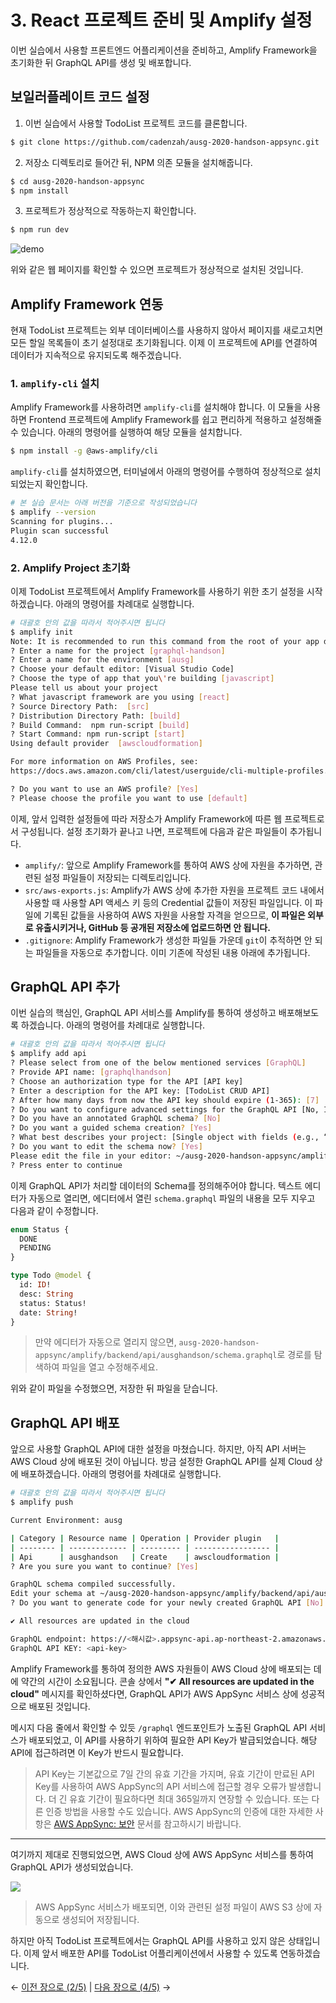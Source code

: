 # 3. React 프로젝트 준비 및 Amplify 설정

이번 실습에서 사용할 프론트엔드 어플리케이션을 준비하고, Amplify Framework을 초기화한 뒤 GraphQL API를 생성 및 배포합니다.

## 보일러플레이트 코드 설정

1. 이번 실습에서 사용할 TodoList 프로젝트 코드를 클론합니다.
```bash
$ git clone https://github.com/cadenzah/ausg-2020-handson-appsync.git
```

2. 저장소 디렉토리로 들어간 뒤, NPM 의존 모듈을 설치해줍니다.
```bash
$ cd ausg-2020-handson-appsync
$ npm install
```

3. 프로젝트가 정상적으로 작동하는지 확인합니다.
```bash
$ npm run dev
```

![demo](pics/3/app.png)

위와 같은 웹 페이지를 확인할 수 있으면 프로젝트가 정상적으로 설치된 것입니다.

## Amplify Framework 연동
현재 TodoList 프로젝트는 외부 데이터베이스를 사용하지 않아서 페이지를 새로고치면 모든 할일 목록들이 초기 설정대로 초기화됩니다. 이제 이 프로젝트에 API를 연결하여 데이터가 지속적으로 유지되도록 해주겠습니다.

### 1. `amplify-cli` 설치
Amplify Framework를 사용하려면 `amplify-cli`를 설치해야 합니다. 이 모듈을 사용하면 Frontend 프로젝트에 Amplify Framework를 쉽고 편리하게 적용하고 설정해줄 수 있습니다. 아래의 명령어를 실행하여 해당 모듈을 설치합니다.

```bash
$ npm install -g @aws-amplify/cli
```

`amplify-cli`를 설치하였으면, 터미널에서 아래의 명령어를 수행하여 정상적으로 설치되었는지 확인합니다.

```bash
# 본 실습 문서는 아래 버전을 기준으로 작성되었습니다
$ amplify --version
Scanning for plugins...
Plugin scan successful
4.12.0
```

### 2. Amplify Project 초기화
이제 TodoList 프로젝트에서 Amplify Framework를 사용하기 위한 초기 설정을 시작하겠습니다. 아래의 명령어를 차례대로 실행합니다.

```bash
# 대괄호 안의 값을 따라서 적어주시면 됩니다
$ amplify init
Note: It is recommended to run this command from the root of your app directory
? Enter a name for the project [graphql-handson]
? Enter a name for the environment [ausg]
? Choose your default editor: [Visual Studio Code]
? Choose the type of app that you\'re building [javascript]
Please tell us about your project
? What javascript framework are you using [react]
? Source Directory Path:  [src]
? Distribution Directory Path: [build]
? Build Command:  npm run-script [build]
? Start Command: npm run-script [start]
Using default provider  [awscloudformation]

For more information on AWS Profiles, see:
https://docs.aws.amazon.com/cli/latest/userguide/cli-multiple-profiles.html

? Do you want to use an AWS profile? [Yes]
? Please choose the profile you want to use [default]
```

이제, 앞서 입력한 설정들에 따라 저장소가 Amplify Framework에 따른 웹 프로젝트로서 구성됩니다. 설정 초기화가 끝나고 나면, 프로젝트에 다음과 같은 파일들이 추가됩니다.

- `amplify/`: 앞으로 Amplify Framework를 통하여 AWS 상에 자원을 추가하면, 관련된 설정 파일들이 저장되는 디렉토리입니다.
- `src/aws-exports.js`: Amplify가 AWS 상에 추가한 자원을 프로젝트 코드 내에서 사용할 때 사용할 API 액세스 키 등의 Credential 값들이 저장된 파일입니다. 이 파일에 기록된 값들을 사용하여 AWS 자원을 사용할 자격을 얻으므로, **이 파일은 외부로 유출시키거나, GitHub 등 공개된 저장소에 업로드하면 안 됩니다.**
- `.gitignore`: Amplify Framework가 생성한 파일들 가운데 `git`이 추적하면 안 되는 파일들을 자동으로 추가합니다. 이미 기존에 작성된 내용 아래에 추가됩니다.

## GraphQL API 추가
이번 실습의 핵심인, GraphQL API 서비스를 Amplify를 통하여 생성하고 배포해보도록 하겠습니다. 아래의 명령어를 차례대로 실행합니다.

```bash
# 대괄호 안의 값을 따라서 적어주시면 됩니다
$ amplify add api
? Please select from one of the below mentioned services [GraphQL]
? Provide API name: [graphqlhandson]
? Choose an authorization type for the API [API key]
? Enter a description for the API key: [TodoList CRUD API]
? After how many days from now the API key should expire (1-365): [7]
? Do you want to configure advanced settings for the GraphQL API [No, I am done.]
? Do you have an annotated GraphQL schema? [No]
? Do you want a guided schema creation? [Yes]
? What best describes your project: [Single object with fields (e.g., “Todo” with ID, name, description)]
? Do you want to edit the schema now? [Yes]
Please edit the file in your editor: ~/ausg-2020-handson-appsync/amplify/backend/api/ausghandson/schema.graphql
? Press enter to continue
```

이제 GraphQL API가 처리할 데이터의 Schema를 정의해주어야 합니다. 텍스트 에디터가 자동으로 열리면, 에디터에서 열린 `schema.graphql` 파일의 내용을 모두 지우고 다음과 같이 수정합니다.

```graphql
enum Status {
  DONE
  PENDING
}

type Todo @model {
  id: ID!
  desc: String
  status: Status!
  date: String!
}
```

> 만약 에디터가 자동으로 열리지 않으면, `ausg-2020-handson-appsync/amplify/backend/api/ausghandson/schema.graphql`로 경로를 탐색하여 파일을 열고 수정해주세요.

위와 같이 파일을 수정했으면, 저장한 뒤 파일을 닫습니다.

## GraphQL API 배포
앞으로 사용할 GraphQL API에 대한 설정을 마쳤습니다. 하지만, 아직 API 서버는 AWS Cloud 상에 배포된 것이 아닙니다. 방금 설정한 GraphQL API를 실제 Cloud 상에 배포하겠습니다. 아래의 명령어를 차례대로 실행합니다.

```bash
# 대괄호 안의 값을 따라서 적어주시면 됩니다
$ amplify push

Current Environment: ausg

| Category | Resource name | Operation | Provider plugin   |
| -------- | ------------- | --------- | ----------------- |
| Api      | ausghandson   | Create    | awscloudformation |
? Are you sure you want to continue? [Yes]

GraphQL schema compiled successfully.
Edit your schema at ~/ausg-2020-handson-appsync/amplify/backend/api/ausghandson/schema.graphql or place .graphql files in a directory at ~/ausg-2020-handson-appsync/amplify/backend/api/ausghandson/schema
? Do you want to generate code for your newly created GraphQL API [No]

✔ All resources are updated in the cloud

GraphQL endpoint: https://<해시값>.appsync-api.ap-northeast-2.amazonaws.com/graphql
GraphQL API KEY: <api-key>
```

Amplify Framework를 통하여 정의한 AWS 자원들이 AWS Cloud 상에 배포되는 데에 약간의 시간이 소요됩니다. 콘솔 상에서 **"✔ All resources are updated in the cloud"** 메시지를 확인하셨다면, GraphQL API가 AWS AppSync 서비스 상에 성공적으로 배포된 것입니다.

메시지 다음 줄에서 확인할 수 있듯 `/graphql` 엔드포인트가 노출된 GraphQL API 서비스가 배포되었고, 이 API를 사용하기 위하여 필요한 API Key가 발급되었습니다. 해당 API에 접근하려면 이 Key가 반드시 필요합니다.

> API Key는 기본값으로 7일 간의 유효 기간을 가지며, 유효 기간이 만료된 API Key를 사용하여 AWS AppSync의 API 서비스에 접근할 경우 오류가 발생합니다. 더 긴 유효 기간이 필요하다면 최대 365일까지 연장할 수 있습니다. 또는 다른 인증 방법을 사용할 수도 있습니다. AWS AppSync의 인증에 대한 자세한 사항은 [AWS AppSync: 보안](https://docs.aws.amazon.com/ko_kr/appsync/latest/devguide/security.html) 문서를 참고하시기 바랍니다.

---

여기까지 제대로 진행되었으면, AWS Cloud 상에 AWS AppSync 서비스를 통하여 GraphQL API가 생성되었습니다. 

![](pics/3/appsync.png)

> AWS AppSync 서비스가 배포되면, 이와 관련된 설정 파일이 AWS S3 상에 자동으로 생성되어 저장됩니다.

하지만 아직 TodoList 프로젝트에서는 GraphQL API를 사용하고 있지 않은 상태입니다. 이제 앞서 배포한 API를 TodoList 어플리케이션에서 사용할 수 있도록 연동하겠습니다.

← [이전 장으로 (2/5)](https://github.com/cadenzah/ausg-2020-handson-appsync/blob/master/handson/02.settings.md) | [다음 장으로 (4/5)](https://github.com/cadenzah/ausg-2020-handson-appsync/blob/master/handson/04.amplify.md) →
